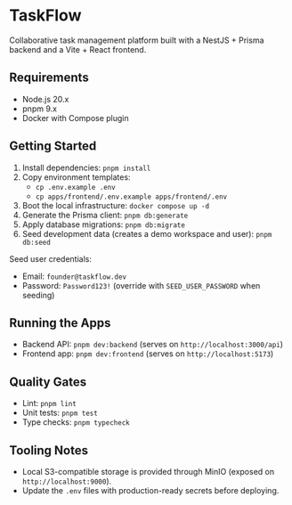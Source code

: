 # TaskFlow

Collaborative task management platform built with a NestJS + Prisma backend and a Vite + React frontend.

## Requirements

- Node.js 20.x
- pnpm 9.x
- Docker with Compose plugin

## Getting Started

1. Install dependencies: `pnpm install`
2. Copy environment templates:
   - `cp .env.example .env`
   - `cp apps/frontend/.env.example apps/frontend/.env`
3. Boot the local infrastructure: `docker compose up -d`
4. Generate the Prisma client: `pnpm db:generate`
5. Apply database migrations: `pnpm db:migrate`
6. Seed development data (creates a demo workspace and user): `pnpm db:seed`

Seed user credentials:

- Email: `founder@taskflow.dev`
- Password: `Password123!` (override with `SEED_USER_PASSWORD` when seeding)

## Running the Apps

- Backend API: `pnpm dev:backend` (serves on `http://localhost:3000/api`)
- Frontend app: `pnpm dev:frontend` (serves on `http://localhost:5173`)

## Quality Gates

- Lint: `pnpm lint`
- Unit tests: `pnpm test`
- Type checks: `pnpm typecheck`

## Tooling Notes

- Local S3-compatible storage is provided through MinIO (exposed on `http://localhost:9000`).
- Update the `.env` files with production-ready secrets before deploying.
